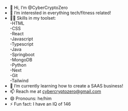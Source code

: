 - 👋 Hi, I’m @CyberCryptoZero
- 👀 I’m interested in everything tech/fitness related!
- 🧑‍💻 Skills in my toolset:<br>
  -HTML<br>
  -CSS<br>
  -React<br>
  -Javascript<br>
  -Typescript<br>
  -Java<br>
  -Springboot<br>
  -MongoDB<br>
  -Python<br>
  -Next<br>
  -Git<br>
  -Tailwind<br>
- 🌱 I’m currently learning how to create a SAAS business!
- 📫 Reach me at cybercryptozero@gmail.com
- 😄 Pronouns: he/him
- ⚡ Fun fact: I have an IQ of 146

<!---
CyberCryptoZero/CyberCryptoZero is a ✨ special ✨ repository because its `README.md` (this file) appears on your GitHub profile.
You can click the Preview link to take a look at your changes.
--->
